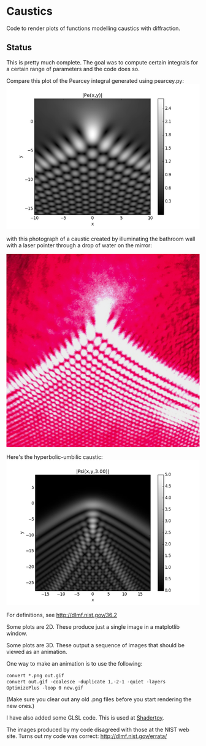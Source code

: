 Caustics
========
Code to render plots of functions modelling caustics with diffraction.

Status
------
This is pretty much complete. The goal was to compute certain integrals for a certain range of parameters and the code does so.

Compare this plot of the Pearcey integral generated using pearcey.py:
![Plot of absolute value of Pearcey function](Plot_of_absolute_value_of_Pearcey_integral.png?raw=true)

with this photograph of a caustic created by illuminating the bathroom wall with a laser pointer through a drop of water on the mirror:

![Photograph of a cusp caustic](A_photograph_of_a_cusp_caustic.png?raw=true)

Here's the hyperbolic-umbilic caustic:
![Plot of absolute value of Hyperbolic-Umbilic function](Plot_of_absolute_value_of_hyperbolic_umbilic_integral.png?raw=true)

For definitions, see http://dlmf.nist.gov/36.2

Some plots are 2D. These produce just a single image in a matplotlib window.

Some plots are 3D. These output a sequence of images that should be viewed as an animation.

One way to make an animation is to use the following:

    convert *.png out.gif
    convert out.gif -coalesce -duplicate 1,-2-1 -quiet -layers OptimizePlus -loop 0 new.gif

(Make sure you clear out any old .png files before you start rendering the new ones.)

I have also added some GLSL code. This is used at [Shadertoy](https://www.shadertoy.com/view/ltlyzj).

The images produced by my code disagreed with those at the NIST web site.
Turns out my code was correct: http://dlmf.nist.gov/errata/

